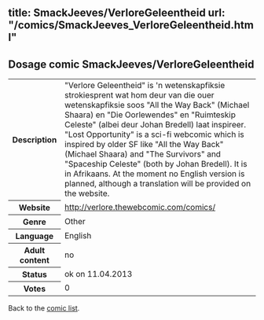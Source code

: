 title: SmackJeeves/VerloreGeleentheid
url: "/comics/SmackJeeves_VerloreGeleentheid.html"
---
Dosage comic SmackJeeves/VerloreGeleentheid
-----------------------------------------

<table class="comicinfo">
<tr>
<th>Description</th><td>&quot;Verlore Geleentheid&quot; is 'n wetenskapfiksie strokiesprent wat hom deur van die ouer wetenskapfiksie soos &quot;All the Way Back&quot; (Michael Shaara) en &quot;Die Oorlewendes&quot; en &quot;Ruimteskip Celeste&quot; (albei deur Johan Bredell) laat inspireer. &quot;Lost Opportunity&quot; is a sci-fi webcomic which is inspired by older SF like &quot;All the Way Back&quot; (Michael Shaara) and &quot;The Survivors&quot; and &quot;Spaceship Celeste&quot; (both by Johan Bredell). It is in Afrikaans. At the moment no English version is planned, although a translation will be provided on the website.</td>
</tr>
<tr>
<th>Website</th><td><a href="http://verlore.thewebcomic.com/comics/">http://verlore.thewebcomic.com/comics/</a></td>
</tr>
<tr>
<th>Genre</th><td>Other</td>
</tr>
<tr>
<th>Language</th><td>English</td>
</tr>
<tr>
<th>Adult content</th><td>no</td>
</tr>
<tr>
<th>Status</th><td>ok on 11.04.2013</td>
</tr>
<tr>
<th>Votes</th><td>0</div></td>
</tr>
</table>

Back to the [comic list](../comic-index.html).

